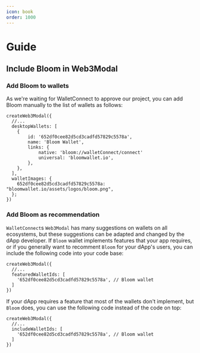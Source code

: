 ```yaml
---
icon: book
order: 1000
---
```


# Guide


## Include Bloom in Web3Modal


### Add Bloom to wallets

As we're waiting for WalletConnect to approve our project, you can add Bloom manually to the list of wallets as follows:

```
createWeb3Modal({
  //...
  desktopWallets: [
    {
        id: '652df0cee82d5cd3cadfd57829c5578a',
        name: 'Bloom Wallet',
        links: {
            native: 'bloom://walletConnect/connect'
            universal: 'bloomwallet.io',
        },
    },
  ],
  walletImages: {
    652df0cee82d5cd3cadfd57829c5578a: "bloomwallet.io/assets/logos/bloom.png",
  };
})
```


### Add Bloom as recommendation

`WalletConnect`s `Web3Modal` has many suggestions on wallets on all ecosystems, but these suggestions can be adapted and changed by the dApp developer. If `Bloom` wallet implements features that your app requires, or if you generally want to recomment `Bloom` for your dApp's users, you can include the following code into your code base:

```
createWeb3Modal({
  //...
  featuredWalletIds: [
    '652df0cee82d5cd3cadfd57829c5578a', // Bloom wallet
  ]
})
```

If your dApp requires a feature that most of the wallets don't implement, but `Bloom` does, you can use the following code instead of the code on top:

```
createWeb3Modal({
  //...
  includeWalletIds: [
    '652df0cee82d5cd3cadfd57829c5578a', // Bloom wallet
  ]
})
```